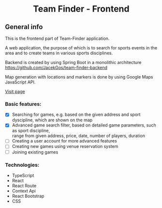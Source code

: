 <h1 align="center">Team Finder - Frontend</h1>

<h2 align="left">General info</h2>

This is the frontend part of Team-Finder application.

A web application, the purpose of which is to search for sports events in the area
and to create teams in various sports disciplines.

Backend is created by using Spring Boot in a monolithic architecture </br>
https://github.com/JacekGos/team-finder-backend

Map generation with locations and markers is done by using Google Maps JavaScript API.

<a href="http://team-finder-ui.s3-website.eu-central-1.amazonaws.com/">Visit page</a>

<h3 align="left">Basic features:</h3>

- [x] Searching for games, e.g. based on the given address and sport dyscipline, which are shown on the map
- [x] Advanced game search filter, based on detailed game parameters, such as sport discipline,<br>
  range from given address, price, date, number of players, duration
- [ ] Creating a user account for more advanced features
- [ ] Creating new games using venue reservation system
- [ ] Joining existing games

<h3 align="left">Technologies:</h3>

- TypeScript
- React
- React Route
- Context Api
- React Bootstrap
- CSS
